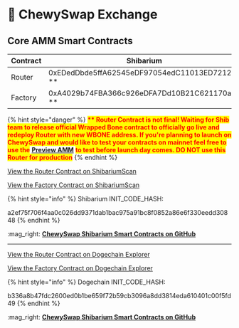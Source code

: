 # 🔄 ChewySwap Exchange

## Core AMM Smart Contracts

<table><thead><tr><th width="108.33333333333331">Contract</th><th>Shibarium</th><th>Dogechain</th></tr></thead><tbody><tr><td>Router</td><td>0xEDedDbde5ffA62545eDF97054edC11013ED72125 **</td><td>0x45AFCf57F7e3F3B9cA70335E5E85e4F77DcC5087</td></tr><tr><td>Factory</td><td>0xA4029b74FBA366c926eDFA7Dd10B21C621170a4c **</td><td>0x7C10a3b7EcD42dd7D79C0b9d58dDB812f92B574A</td></tr></tbody></table>

{% hint style="danger" %}
<mark style="color:red;">**\*\* Router Contract is not final! Waiting for Shib team to release official Wrapped Bone contract to officially go live and redeploy Router with new WBONE address. If you're planning to launch on ChewySwap and would like to test your contracts on mainnet feel free to use the**</mark> [**Preview AMM**](https://app.chewyswap.dog) <mark style="color:red;">**to test before launch day comes. DO NOT use this Router for production**</mark>&#x20;
{% endhint %}

[View the Router Contract on ShibariumScan](https://www.shibariumscan.io/address/0xA4029b74FBA366c926eDFA7Dd10B21C621170a4c/contracts#address-tabs)

[View the Factory Contract on ShibariumScan](https://www.shibariumscan.io/address/0xEDedDbde5ffA62545eDF97054edC11013ED72125)

{% hint style="info" %}
Shibarium INIT\_CODE\_HASH:

a2ef75f706f4aa0c026dd9371dab1bac975a91bc8f0852a86e6f330eedd30848
{% endhint %}

:mag\_right: [**ChewySwap Shibarium Smart Contracts on GitHub**](https://github.com/ChewySwap/chewyswap-contracts)



***



[View the Router Contract on Dogechain Explorer](https://explorer.dogechain.dog/address/0x45AFCf57F7e3F3B9cA70335E5E85e4F77DcC5087/contracts#address-tabs)

[View the Factory Contract on Dogechain Explorer](https://explorer.dogechain.dog/address/0x7C10a3b7EcD42dd7D79C0b9d58dDB812f92B574A/contracts#address-tabs)

{% hint style="info" %}
Dogechain INIT\_CODE\_HASH:

b336a8b47fdc2600ed0b1be659f72b59cb3096a8dd3814eda610401c00f5fd49
{% endhint %}

:mag\_right: [**ChewySwap Shibarium Smart Contracts on GitHub**](https://github.com/ChewySwap/chewyswap-contracts)

